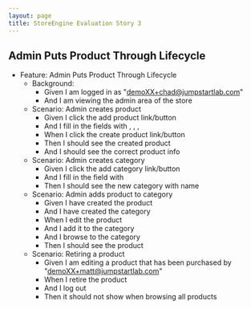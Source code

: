 ```yaml
---
layout: page
title: StoreEngine Evaluation Story 3
---
```


## Admin Puts Product Through Lifecycle

* Feature: Admin Puts Product Through Lifecycle
    * Background:
        * Given I am logged in as "demoXX+chad@jumpstartlab.com"
        * And I am viewing the admin area of the store
    * Scenario: Admin creates product
        * Given I click the add product link/button
        * And I fill in the fields with <new product name>, <new product description>, <new product price>, <new product image url>
        * When I click the create product link/button
        * Then I should see the created product
        * And I should see the correct product info
    * Scenario: Admin creates category
        * Given I click the add category link/button
        * And I fill in the field with <new category name>
        * Then I should see the new category with name <new category name>
    * Scenario: Admin adds product to category
        * Given I have created the product <new product name>
        * And I have created the category <new category name>
        * When I edit the product <new product name>
        * And I add it to the category <new category name>
        * And I browse to the category <new category name>
        * Then I should see the product <new product name>
    * Scenario: Retiring a product
        * Given I am editing a product <purchased product name> that has been purchased by "demoXX+matt@jumpstartlab.com"
        * When I retire the product
        * And I log out
        * Then it should not show when browsing all products

